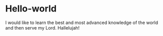 # Hello-world
I would like to learn the best and most advanced knowledge of the world and then serve my Lord.
Hallelujah!
